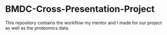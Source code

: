 # BMDC-Cross-Presentation-Project
This repository contains the workflow my mentor and I made for our project as well as the proteomics data.
